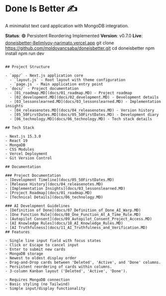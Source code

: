 # Done Is Better ✍️

A minimalist text card application with MongoDB integration.

**Status**: 🟢 Persistent Reordering Implemented
**Version**: v0.7.0
**Live**: [doneisbetter-8elimlyoy-narimato.vercel.app](https://doneisbetter-8elimlyoy-narimato.vercel.app)
git clone https://github.com/moldovancsaba/doneisbetter.git
cd doneisbetter
npm install
npm run dev
```

## Project Structure

- `app/` - Next.js application core
  - `layout.js` - Root layout with theme configuration
  - `page.js` - Main application entry point
- `docs/` - Project documentation
  - [01_roadmap.MD](docs/01_roadmap.MD) - Project roadmap
  - [02_development.MD](docs/02_development.MD) - Development details
  - [03_lessonslearned.MD](docs/03_lessonslearned.MD) - Implementation insights
  - [04_releasenotes.MD](docs/04_releasenotes.MD) - Version history
  - [05_50FirstDates.MD](docs/05_50FirstDates.MD) - Development diary
  - [06_technology.MD](docs/06_technology.MD) - Tech stack details

## Tech Stack

- Next.js 15.3.0
- React 19
- MongoDB
- CSS Modules
- Vercel Deployment
- Git Version Control

## Documentation

### Project Documentation
- [Development Timeline](docs/05_50FirstDates.MD)
- [Release History](docs/04_releasenotes.MD)
- [Implementation Insights](docs/03_lessonslearned.MD)
- [Project Roadmap](docs/01_roadmap.MD)
- [Technical Details](docs/06_technology.MD)

### AI Development Guidelines
- [Definition of Done](docs/07_Definition_of_Done_AI_Warp.MD)
- [One Function Rule](docs/08_One_Function_At_A_Time_Rule.MD)
- [Autopilot Consent](docs/09_Autopilot_Consent_Project_Access.MD)
- [AI Knowledge Rules](docs/10_AI_Knowledge_Rules.MD)
- [AI Truthfulness](docs/11_AI_Truthfulness_and_Verification.MD)
## Features

- Single line input field with focus states
- Click or Escape to cancel input
- Enter to submit new cards
- MongoDB storage
- Newest to oldest display order
- Drag-and-Drop cards between 'Deleted', 'Active', and 'Done' columns.
- Persistent reordering of cards within columns.
- 3-column Kanban layout ('Deleted', 'Active', 'Done').

- Requires MongoDB connection
- Basic styling (no Tailwind)
- Simple input/display functionality
